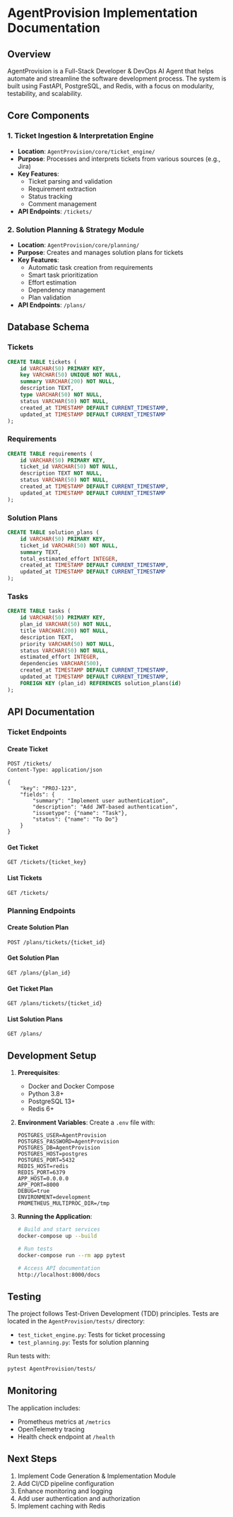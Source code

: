 # AgentProvision Implementation Documentation

## Overview
AgentProvision is a Full-Stack Developer & DevOps AI Agent that helps automate and streamline the software development process. The system is built using FastAPI, PostgreSQL, and Redis, with a focus on modularity, testability, and scalability.

## Core Components

### 1. Ticket Ingestion & Interpretation Engine
- **Location**: `AgentProvision/core/ticket_engine/`
- **Purpose**: Processes and interprets tickets from various sources (e.g., Jira)
- **Key Features**:
  - Ticket parsing and validation
  - Requirement extraction
  - Status tracking
  - Comment management
- **API Endpoints**: `/tickets/`

### 2. Solution Planning & Strategy Module
- **Location**: `AgentProvision/core/planning/`
- **Purpose**: Creates and manages solution plans for tickets
- **Key Features**:
  - Automatic task creation from requirements
  - Smart task prioritization
  - Effort estimation
  - Dependency management
  - Plan validation
- **API Endpoints**: `/plans/`

## Database Schema

### Tickets
```sql
CREATE TABLE tickets (
    id VARCHAR(50) PRIMARY KEY,
    key VARCHAR(50) UNIQUE NOT NULL,
    summary VARCHAR(200) NOT NULL,
    description TEXT,
    type VARCHAR(50) NOT NULL,
    status VARCHAR(50) NOT NULL,
    created_at TIMESTAMP DEFAULT CURRENT_TIMESTAMP,
    updated_at TIMESTAMP DEFAULT CURRENT_TIMESTAMP
);
```

### Requirements
```sql
CREATE TABLE requirements (
    id VARCHAR(50) PRIMARY KEY,
    ticket_id VARCHAR(50) NOT NULL,
    description TEXT NOT NULL,
    status VARCHAR(50) NOT NULL,
    created_at TIMESTAMP DEFAULT CURRENT_TIMESTAMP,
    updated_at TIMESTAMP DEFAULT CURRENT_TIMESTAMP
);
```

### Solution Plans
```sql
CREATE TABLE solution_plans (
    id VARCHAR(50) PRIMARY KEY,
    ticket_id VARCHAR(50) NOT NULL,
    summary TEXT,
    total_estimated_effort INTEGER,
    created_at TIMESTAMP DEFAULT CURRENT_TIMESTAMP,
    updated_at TIMESTAMP DEFAULT CURRENT_TIMESTAMP
);
```

### Tasks
```sql
CREATE TABLE tasks (
    id VARCHAR(50) PRIMARY KEY,
    plan_id VARCHAR(50) NOT NULL,
    title VARCHAR(200) NOT NULL,
    description TEXT,
    priority VARCHAR(50) NOT NULL,
    status VARCHAR(50) NOT NULL,
    estimated_effort INTEGER,
    dependencies VARCHAR(500),
    created_at TIMESTAMP DEFAULT CURRENT_TIMESTAMP,
    updated_at TIMESTAMP DEFAULT CURRENT_TIMESTAMP,
    FOREIGN KEY (plan_id) REFERENCES solution_plans(id)
);
```

## API Documentation

### Ticket Endpoints

#### Create Ticket
```http
POST /tickets/
Content-Type: application/json

{
    "key": "PROJ-123",
    "fields": {
        "summary": "Implement user authentication",
        "description": "Add JWT-based authentication",
        "issuetype": {"name": "Task"},
        "status": {"name": "To Do"}
    }
}
```

#### Get Ticket
```http
GET /tickets/{ticket_key}
```

#### List Tickets
```http
GET /tickets/
```

### Planning Endpoints

#### Create Solution Plan
```http
POST /plans/tickets/{ticket_id}
```

#### Get Solution Plan
```http
GET /plans/{plan_id}
```

#### Get Ticket Plan
```http
GET /plans/tickets/{ticket_id}
```

#### List Solution Plans
```http
GET /plans/
```

## Development Setup

1. **Prerequisites**:
   - Docker and Docker Compose
   - Python 3.8+
   - PostgreSQL 13+
   - Redis 6+

2. **Environment Variables**:
   Create a `.env` file with:
   ```
   POSTGRES_USER=AgentProvision
   POSTGRES_PASSWORD=AgentProvision
   POSTGRES_DB=AgentProvision
   POSTGRES_HOST=postgres
   POSTGRES_PORT=5432
   REDIS_HOST=redis
   REDIS_PORT=6379
   APP_HOST=0.0.0.0
   APP_PORT=8000
   DEBUG=true
   ENVIRONMENT=development
   PROMETHEUS_MULTIPROC_DIR=/tmp
   ```

3. **Running the Application**:
   ```bash
   # Build and start services
   docker-compose up --build

   # Run tests
   docker-compose run --rm app pytest

   # Access API documentation
   http://localhost:8000/docs
   ```

## Testing

The project follows Test-Driven Development (TDD) principles. Tests are located in the `AgentProvision/tests/` directory:

- `test_ticket_engine.py`: Tests for ticket processing
- `test_planning.py`: Tests for solution planning

Run tests with:
```bash
pytest AgentProvision/tests/
```

## Monitoring

The application includes:
- Prometheus metrics at `/metrics`
- OpenTelemetry tracing
- Health check endpoint at `/health`

## Next Steps

1. Implement Code Generation & Implementation Module
2. Add CI/CD pipeline configuration
3. Enhance monitoring and logging
4. Add user authentication and authorization
5. Implement caching with Redis
